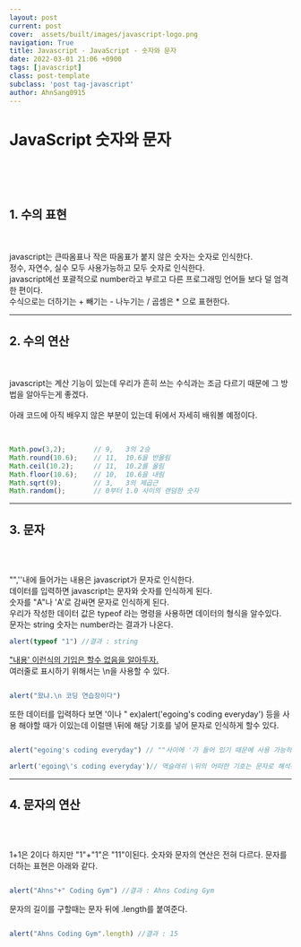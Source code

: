 ```yaml
---
layout: post
current: post
cover:  assets/built/images/javascript-logo.png
navigation: True
title: Javascript - JavaScript - 숫자와 문자
date: 2022-03-01 21:06 +0900
tags: [javascript]
class: post-template
subclass: 'post tag-javascript'
author: AhnSang0915
---
```


# JavaScript 숫자와 문자

<br>
<br>
<br>

## 1. 수의 표현
<br>
<br> 
javascript는 큰따옴표나 작은 따옴표가 붙지 않은 숫자는 숫자로 인식한다.
<br>
정수, 자연수, 실수 모두 사용가능하고 모두 숫자로 인식한다.
<br>
javascript에선 포괄적으로 number라고 부르고 다른 프로그래밍 언어들 보다 덜 엄격한 편이다.
<br>
수식으로는 더하기는 + 빼기는 - 나누기는 / 곱셈은 * 으로 표현한다.
<br>

---

## 2. 수의 연산
<br>
<br>
javascript는 계산 기능이 있는데 우리가 흔히 쓰는 수식과는 조금 다르기 때문에 그 방법을 알아두는게 좋겠다.
<br>
<br>
아래 코드에 아직 배우지 않은 부분이 있는데 뒤에서 자세히 배워볼 예정이다.
<br>
<br>

~~~javascript

Math.pow(3,2);       // 9,   3의 2승 
Math.round(10.6);    // 11,  10.6을 반올림
Math.ceil(10.2);     // 11,  10.2를 올림
Math.floor(10.6);    // 10,  10.6을 내림
Math.sqrt(9);        // 3,   3의 제곱근
Math.random();       // 0부터 1.0 사이의 랜덤한 숫자

~~~

---

## 3. 문자
<br>
<br>

"",''내에 들어가는 내용은 javascript가 문자로 인식한다.<br>
데이터를 입력하면 javascript는 문자와 숫자를 인식하게 된다.<br>
숫자를 "A"나 'A'로 감싸면 문자로 인식하게 된다.<br>
우리가 작성한 데이터 값은 typeof 라는 명령을 사용하면 데이터의 형식을 알수있다.<br>
문자는 string 숫자는 number라는 결과가 나온다.<br>


~~~javascript
alert(typeof "1") //결과 : string 
~~~

<u>"내용' 이런식의 기입은 할수 없음을 알아두자.</u>
<br>
여러줄로 표시하기 위해서는 \n을 사용할 수 있다.<br>

~~~javascript

alert("왔냐.\n 코딩 연습장이다")

~~~

또한 데이터를 입력하다 보면 '이나 " ex)alert('egoing's coding everyday') 등을 사용 해야할 때가 이있는데 이럴땐 \뒤에 해당 기호를 넣어 문자로 인식하게 할수 있다.

~~~javascript

alert("egoing's coding everyday") // ""사이에 '가 들어 있기 때문에 사용 가능하다.

arlert('egoing\'s coding everyday')// 역슬래쉬 \뒤의 어떠한 기호는 문자로 해석된다. escape라고 한다.

~~~


---

## 4. 문자의 연산

<br>
<br>

1+1은 2이다 하지만 "1"+"1"은 "11"이된다. 숫자와 문자의 연산은 전혀 다르다.
문자를 더하는 표현은 아래와 같다.


~~~javascript

alert("Ahns"+" Coding Gym") //결과 : Ahns Coding Gym

~~~


문자의 길이를 구할때는 문자 뒤에 .length를 붙여준다.


~~~javascript

alert("Ahns Coding Gym".length) //결과 : 15 
~~~